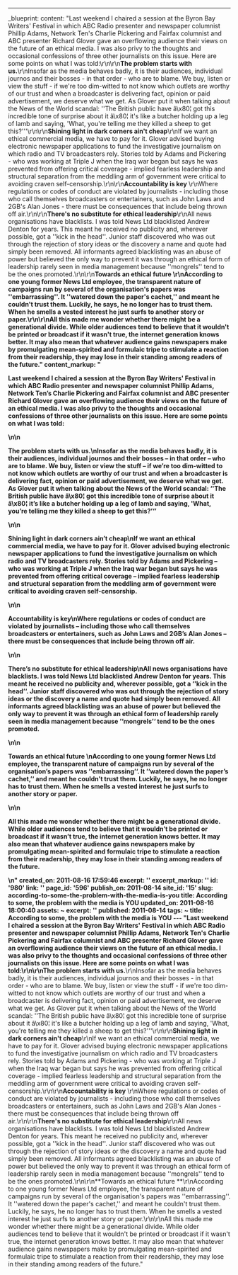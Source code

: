 ---
_blueprint:
  content: "Last weekend I chaired a session at the Byron Bay Writers' Festival in
    which ABC Radio presenter and newspaper columnist Phillip Adams, Network Ten's
    Charlie Pickering and Fairfax columnist and ABC presenter Richard Glover gave
    an overflowing audience their views on the future of an ethical media. I was also
    privy to the thoughts and occasional confessions of three other journalists on
    this issue. Here are some points on what I was told:\r\n\r\n**The problem starts
    with us.**\r\nInsofar as the media behaves badly, it is their audiences, individual
    journos and their bosses - in that order - who are to blame. We buy, listen or
    view the stuff - if we're too dim-witted to not know which outlets are worthy
    of our trust and when a broadcaster is delivering fact, opinion or paid advertisement,
    we deserve what we get. As Glover put it when talking about the News of the World
    scandal: ''The British public have â\x80¦ got this incredible tone of surprise
    about it â\x80¦ it's like a butcher holding up a leg of lamb and saying, 'What,
    you're telling me they killed a sheep to get this?'''\r\n\r\n**Shining light in
    dark corners ain't cheap**\r\nIf we want an ethical commercial media, we have
    to pay for it. Glover advised buying electronic newspaper applications to fund
    the investigative journalism on which radio and TV broadcasters rely. Stories
    told by Adams and Pickering - who was working at Triple J when the Iraq war began
    but says he was prevented from offering critical coverage - implied fearless leadership
    and structural separation from the meddling arm of government were critical to
    avoiding craven self-censorship.\r\n\r\n**Accountability is key** \r\nWhere regulations
    or codes of conduct are violated by journalists - including those who call themselves
    broadcasters or entertainers, such as John Laws and 2GB's Alan Jones - there must
    be consequences that include being thrown off air.\r\n\r\n**There's no substitute
    for ethical leadership**\r\nAll news organisations have blacklists. I was told
    News Ltd blacklisted Andrew Denton for years. This meant he received no publicity
    and, wherever possible, got a ''kick in the head''. Junior staff discovered who
    was out through the rejection of story ideas or the discovery a name and quote
    had simply been removed. All informants agreed blacklisting was an abuse of power
    but believed the only way to prevent it was through an ethical form of leadership
    rarely seen in media management because ''mongrels'' tend to be the ones promoted.\r\n\r\n**Towards
    an ethical future **\r\nAccording to one young former News Ltd employee, the transparent
    nature of campaigns run by several of the organisation's papers was ''embarrassing''.
    It ''watered down the paper's cachet,'' and meant he couldn't trust them. Luckily,
    he says, he no longer has to trust them. When he smells a vested interest he just
    surfs to another story or paper.\r\n\r\nAll this made me wonder whether there
    might be a generational divide. While older audiences tend to believe that it
    wouldn't be printed or broadcast if it wasn't true, the internet generation knows
    better. It may also mean that whatever audience gains newspapers make by promulgating
    mean-spirited and formulaic tripe to stimulate a reaction from their readership,
    they may lose in their standing among readers of the future."
  content_markup: "<p>Last weekend I chaired a session at the Byron Bay Writers' Festival
    in which ABC Radio presenter and newspaper columnist Phillip Adams, Network Ten&rsquo;s
    Charlie Pickering and Fairfax columnist and ABC presenter Richard Glover gave
    an overflowing audience their views on the future of an ethical media. I was also
    privy to the thoughts and occasional confessions of three other journalists on
    this issue. Here are some points on what I was told:</p>\n\n<p><strong>The problem
    starts with us.</strong>\nInsofar as the media behaves badly, it is their audiences,
    individual journos and their bosses &ndash; in that order &ndash; who are to blame.
    We buy, listen or view the stuff &ndash; if we&rsquo;re too dim-witted to not
    know which outlets are worthy of our trust and when a broadcaster is delivering
    fact, opinion or paid advertisement, we deserve what we get. As Glover put it
    when talking about the News of the World scandal: &lsquo;'The British public have
    â\x80¦ got this incredible tone of surprise about it â\x80¦ it&rsquo;s like a
    butcher holding up a leg of lamb and saying, 'What, you&rsquo;re telling me they
    killed a sheep to get this?&rsquo;&lsquo;&rsquo;</p>\n\n<p><strong>Shining light
    in dark corners ain&rsquo;t cheap</strong>\nIf we want an ethical commercial media,
    we have to pay for it. Glover advised buying electronic newspaper applications
    to fund the investigative journalism on which radio and TV broadcasters rely.
    Stories told by Adams and Pickering &ndash; who was working at Triple J when the
    Iraq war began but says he was prevented from offering critical coverage &ndash;
    implied fearless leadership and structural separation from the meddling arm of
    government were critical to avoiding craven self-censorship.</p>\n\n<p><strong>Accountability
    is key</strong>\nWhere regulations or codes of conduct are violated by journalists
    &ndash; including those who call themselves broadcasters or entertainers, such
    as John Laws and 2GB&rsquo;s Alan Jones &ndash; there must be consequences that
    include being thrown off air.</p>\n\n<p><strong>There&rsquo;s no substitute for
    ethical leadership</strong>\nAll news organisations have blacklists. I was told
    News Ltd blacklisted Andrew Denton for years. This meant he received no publicity
    and, wherever possible, got a &lsquo;'kick in the head&rsquo;&lsquo;. Junior staff
    discovered who was out through the rejection of story ideas or the discovery a
    name and quote had simply been removed. All informants agreed blacklisting was
    an abuse of power but believed the only way to prevent it was through an ethical
    form of leadership rarely seen in media management because &rsquo;&lsquo;mongrels&rsquo;&lsquo;
    tend to be the ones promoted.</p>\n\n<p><strong>Towards an ethical future </strong>\nAccording
    to one young former News Ltd employee, the transparent nature of campaigns run
    by several of the organisation&rsquo;s papers was &lsquo;'embarrassing&rsquo;&lsquo;.
    It &rsquo;&lsquo;watered down the paper&rsquo;s cachet,&rsquo;&lsquo; and meant
    he couldn&rsquo;t trust them. Luckily, he says, he no longer has to trust them.
    When he smells a vested interest he just surfs to another story or paper.</p>\n\n<p>All
    this made me wonder whether there might be a generational divide. While older
    audiences tend to believe that it wouldn&rsquo;t be printed or broadcast if it
    wasn&rsquo;t true, the internet generation knows better. It may also mean that
    whatever audience gains newspapers make by promulgating mean-spirited and formulaic
    tripe to stimulate a reaction from their readership, they may lose in their standing
    among readers of the future.</p>\n"
  created_on: 2011-08-16 17:59:46
  excerpt: ''
  excerpt_markup: ''
  id: '980'
  link: ''
  page_id: '596'
  publish_on: 2011-08-14
  site_id: '15'
  slug: according-to-some-the-problem-with-the-media-is-you
  title: According to some, the problem with the media is YOU
  updated_on: 2011-08-16 18:00:40
assets: ~
excerpt: ''
published: 2011-08-14
tags: ~
title: According to some, the problem with the media is YOU
--- "Last weekend I chaired a session at the Byron Bay Writers' Festival in which
  ABC Radio presenter and newspaper columnist Phillip Adams, Network Ten's Charlie
  Pickering and Fairfax columnist and ABC presenter Richard Glover gave an overflowing
  audience their views on the future of an ethical media. I was also privy to the
  thoughts and occasional confessions of three other journalists on this issue. Here
  are some points on what I was told:\r\n\r\n**The problem starts with us.**\r\nInsofar
  as the media behaves badly, it is their audiences, individual journos and their
  bosses - in that order - who are to blame. We buy, listen or view the stuff - if
  we're too dim-witted to not know which outlets are worthy of our trust and when
  a broadcaster is delivering fact, opinion or paid advertisement, we deserve what
  we get. As Glover put it when talking about the News of the World scandal: ''The
  British public have â\x80¦ got this incredible tone of surprise about it â\x80¦
  it's like a butcher holding up a leg of lamb and saying, 'What, you're telling me
  they killed a sheep to get this?'''\r\n\r\n**Shining light in dark corners ain't
  cheap**\r\nIf we want an ethical commercial media, we have to pay for it. Glover
  advised buying electronic newspaper applications to fund the investigative journalism
  on which radio and TV broadcasters rely. Stories told by Adams and Pickering - who
  was working at Triple J when the Iraq war began but says he was prevented from offering
  critical coverage - implied fearless leadership and structural separation from the
  meddling arm of government were critical to avoiding craven self-censorship.\r\n\r\n**Accountability
  is key** \r\nWhere regulations or codes of conduct are violated by journalists -
  including those who call themselves broadcasters or entertainers, such as John Laws
  and 2GB's Alan Jones - there must be consequences that include being thrown off
  air.\r\n\r\n**There's no substitute for ethical leadership**\r\nAll news organisations
  have blacklists. I was told News Ltd blacklisted Andrew Denton for years. This meant
  he received no publicity and, wherever possible, got a ''kick in the head''. Junior
  staff discovered who was out through the rejection of story ideas or the discovery
  a name and quote had simply been removed. All informants agreed blacklisting was
  an abuse of power but believed the only way to prevent it was through an ethical
  form of leadership rarely seen in media management because ''mongrels'' tend to
  be the ones promoted.\r\n\r\n**Towards an ethical future **\r\nAccording to one
  young former News Ltd employee, the transparent nature of campaigns run by several
  of the organisation's papers was ''embarrassing''. It ''watered down the paper's
  cachet,'' and meant he couldn't trust them. Luckily, he says, he no longer has to
  trust them. When he smells a vested interest he just surfs to another story or paper.\r\n\r\nAll
  this made me wonder whether there might be a generational divide. While older audiences
  tend to believe that it wouldn't be printed or broadcast if it wasn't true, the
  internet generation knows better. It may also mean that whatever audience gains
  newspapers make by promulgating mean-spirited and formulaic tripe to stimulate a
  reaction from their readership, they may lose in their standing among readers of
  the future."
